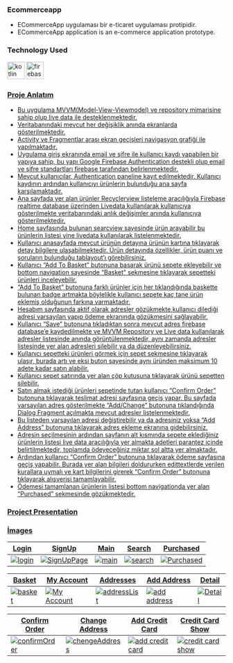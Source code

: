 
<h3 align="left">Ecommerceapp</h3>

* ECommerceApp uygulaması bir e-ticaret uygulaması protipidir.
* ECommerceApp application is an e-commerce application prototype.

### Technology Used

<img src="https://www.vectorlogo.zone/logos/kotlinlang/kotlinlang-icon.svg" alt="kotlin" width="40" height="40"/> </a>    <a href="https://www.mysql.com/" target="_blank" rel="noreferrer">
<img src="https://www.vectorlogo.zone/logos/firebase/firebase-icon.svg" alt="firebase" width="40" height="40"/> </a> <a href="https://www.firebase.google.com/" target="_blank" rel="noreferrer"> 

### Proje Anlatım

* Bu uygulama MVVM(Model-View-Viewmodel) ve repository mimarisine sahip olup live data ile desteklenmektedir.
* Veritabanındaki mevcut her değişiklik anında ekranlarda gösterilmektedir.
* Activity ve Fragmentlar arası ekran geçişleri navigasyon grafiği ile yapılmaktadır.
* Uygulama giriş ekranında email ve şifre ile kullanıcı kaydı yapabilen bir yapıya sahip, bu yapı Google Firebase Authentication destekli olup email ve şifre standartları firebase tarafından belirlenmektedir.
* Mevcut kullanıcılar, Authentication paneline kayıt edilmektedir. Kullanıcı kaydının ardından kullanıcıyı ürünlerin bulunduğu ana sayfa karşılamaktadır.
* Ana sayfada yer alan ürünler Recyclerview listeleme aracılığıyla Firebase realtime database üzerinden Livedata kullanılarak kullanıcıya gösterilmekte veritabanındaki anlık değişimler anında kullanıcıya gösterilmektedir.
* Home sayfasında bulunan searcview sayesinde ürün arayabilir bu ürünlerin listesi yine livedata kullanılarak listelenmektedir.
* Kullanıcı anasayfada mevcut ürünün detayına ürünün kartına tıklayarak detay bilgilere ulaşabilmektedir. Ürün detayında özellikler, ürün puanı ve soruların bulunduğu tablayout’ı görebilirsiniz.
* Kullanıcı “Add To Basket” butonuna basarak ürünü sepete ekleyebilir ve bottom navigation sayesinde “Basket” sekmesine tıklayarak sepetteki ürünleri inceleyebilir.
* “Add To Basket” butonuna farklı ürünler için her tıklandığında baskette bulunan badge artmakta böylelikle kullanıcı sepete kaç tane ürün eklemiş olduğunun farkına varmaktadır.
* Hesabım sayfasında aktif olarak adresler gözükmekte,kullanıcı dilediği adresi varsayılan yapıp ödeme ekranında gözükmesini sağlayabilir.
* Kullanıcı “Save” butonuna tıkladıktan sonra mevcut adres firebase database’e kaydedilmekte ve MVVM Repository ve Live data kullanılarak adresler listesinde anında görüntülenmektedir, aynı zamanda adresler listesinde yer alan adresleri silebilir ya da düzenleyebilirsiniz.
* Kullanıcı sepetteki ürünleri görmek için sepet sekmesine tıklayarak ulaşır, burada artı ve eksi buton sayesinde aynı üründen maksimum 10 adete kadar satın alabilir.
* Kullanıcı sepet satırında yer alan çöp kutusuna tıklayarak ürünü sepetten silebilir.
* Satın almak istediği ürünleri sepetinde tutan kullanıcı “Confirm Order” butonuna tıklayarak teslimat adresi sayfasına geçiş yapar. Bu sayfada varsayılan adres gösterilmekte “Add/Change” butonuna tıklandığında Dialog Fragment açılmakta mevcut adresler listelenmektedir. 
* Bu listeden varsayılan adresi değiştirebilir ya da adresiniz yoksa “Add Address” butonuna tıklayarak adres ekleme ekranına gidebilirsiniz.
* Adresin seçilmesinin ardından sayfanın alt kısmında sepete eklediğiniz ürünlerin listesi live data aracılığıyla yer almakta adetleri parantez içinde belirtilmektedir, toplamda ödeyeceğiniz miktar sol altta yer almaktadır.
* Ardından kullanıcı “Confirm Order” butonuna tıklayarak ödeme sayfasına geçiş yapabilir. Burada yer alan bilgileri doldururken edittextlerde verilen kurallara uymalı ve kart bilgilerini girerek “Confirm Order” butonuna tıklayarak alışverişi tamamlayabilir.
* Ödemesi tamamlanan ürünlerin listesi bottom navigationda yer alan “Purchased” sekmesinde gözükmektedir. 

### Project Presentation


### İmages
| Login  | SignUp  | Main  | Search  | Purchased  |
|---|---|---|---|---|
| ![login](https://github.com/eserali/ECommerceApp/assets/157403007/2b85a017-db32-4603-ab92-fd8d72cc5104) |![SignUpPage](https://github.com/eserali/ECommerceApp/assets/157403007/15473b22-89f7-4b78-89df-34bb58e867c6)   | ![main](https://github.com/eserali/ECommerceApp/assets/157403007/669f3290-6584-40e3-9d1d-d839b9344acc)  |  ![search](https://github.com/eserali/ECommerceApp/assets/157403007/bb551c77-9547-465c-a4d7-1a8f5e87d348) |  ![Purchased](https://github.com/eserali/ECommerceApp/assets/157403007/605641ac-0dd2-4e6c-a6df-3d6f8ac5a0b0) |

| Basket  | My Account  | Addresses  | Add Address  | Detail  |
|---|---|---|---|---|
| ![basket](https://github.com/eserali/ECommerceApp/assets/157403007/198521e4-856f-4b2c-8db1-aea4c52b9b60) | ![My Account](https://github.com/eserali/ECommerceApp/assets/157403007/2b013a30-38d9-4e07-a590-5182e6fdfda2) |![addressList](https://github.com/eserali/ECommerceApp/assets/157403007/7eded1d1-aab6-49f1-ab61-1f374caab6ec)  |![add address](https://github.com/eserali/ECommerceApp/assets/157403007/10dd64e0-6265-4943-9bb3-fefee7c05d4c) |![Detail](https://github.com/eserali/ECommerceApp/assets/157403007/a4b88af8-c4c1-47bd-b89b-ea37335fa1f9) |

| Confirm Order  | Change Address  | Add Credit Card  |  Credit Card  Show |
|---|---|---|---|
| ![confirmOrder](https://github.com/eserali/ECommerceApp/assets/157403007/2fb67c6e-2aae-4c1d-9548-7ace7bc331ad) |![chengeAddress](https://github.com/eserali/ECommerceApp/assets/157403007/8995e393-794f-4f47-b1c7-1a34bf6a6ed7)|![add credit card](https://github.com/eserali/ECommerceApp/assets/157403007/cd25d75b-14ed-45c2-91ae-f1de7724faf4)| ![credit card show](https://github.com/eserali/ECommerceApp/assets/157403007/28473784-81c8-41ad-9a76-e6b51650c0f4)  |












